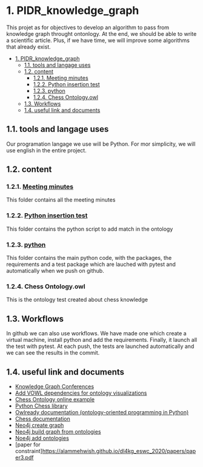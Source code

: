 # 1. PIDR_knowledge_graph

This projet as for objectives to develop an algorithm to pass from knowledge graph throught ontonlogy. At the end, we should be able to write a scientific article. Plus, if we have time, we will improve some algorithms that already exist.

- [1. PIDR_knowledge_graph](#1-pidr_knowledge_graph)
  - [1.1. tools and langage uses](#11-tools-and-langage-uses)
  - [1.2. content](#12-content)
    - [1.2.1. Meeting minutes](#121-meeting-minutes)
    - [1.2.2. Python insertion test](#122-python-insertion-test)
    - [1.2.3. python](#123-python)
    - [1.2.4. Chess Ontology.owl](#124-chess-ontologyowl)
  - [1.3. Workflows](#13-workflows)
  - [1.4. useful link and documents](#14-useful-link-and-documents)


## 1.1. tools and langage uses 

Our programation langage we use will be Python. For mor simplicity, we will use english in the entire project.

## 1.2. content

### 1.2.1. [Meeting minutes](Meeting%20Minutes)
This folder contains all the meeting minutes

### 1.2.2. [Python insertion test](Python%20insertion%20test)
This folder contains the python script to add match in the ontology

### 1.2.3. [python](python)
This folder contains the main python code, with the packages, the requirements and a test package which are lauched with pytest and automatically when we push on github.

### 1.2.4. Chess Ontology.owl
This is the ontology test created about chess knowledge

## 1.3. Workflows
In github we can also use workflows. We have made one which create a virtual machine, install python and add the requirements. Finally, it launch all the test with pytest.
At each push, the tests are launched automatically and we can see the results in the commit.

## 1.4. useful link and documents
- [Knowledge Graph Conferences](https://www.youtube.com/watch?v=bvwjG-3qAmY&list=PLDhh0lALedc7LC_5wpi5gDnPRnu1GSyRG)
- [Add VOWL dependencies for ontology visualizations](http://vowl.visualdataweb.org/protegevowl.html)
- [Chess Ontology online example](https://people.cs.ksu.edu/~hitzler/pub2/01-chess-example.pdf)
- [Python Chess library](https://python-chess.readthedocs.io/en/latest/)
- [Owlready documentation (ontology-oriented programming in Python)](https://pythonhosted.org/Owlready/index.html)
- [Chess documentation](https://en.wikipedia.org/wiki/Chess)
- [Neo4j create graph](https://neo4j.com/docs/graph-data-science/current/graph-create/)
- [Neo4j build graph from ontologies](https://neo4j.com/developer/graph-data-science/build-knowledge-graph-nlp-ontologies/)
- [Noe4j add ontologies](https://neo4j.com/labs/neosemantics/4.0/importing-ontologies/)
- [paper for constraint]https://alammehwish.github.io/dl4kg_eswc_2020/papers/paper3.pdf
  
  
